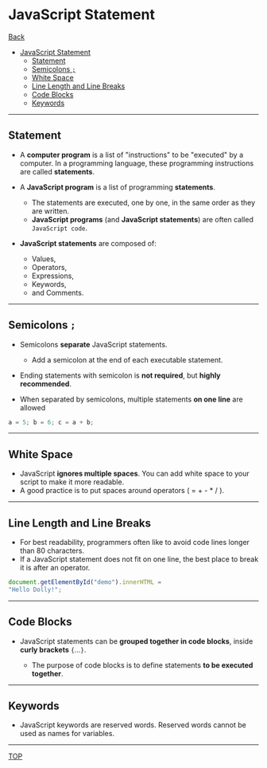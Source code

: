 # JavaScript Statement

[Back](../index.md)

- [JavaScript Statement](#javascript-statement)
  - [Statement](#statement)
  - [Semicolons `;`](#semicolons-)
  - [White Space](#white-space)
  - [Line Length and Line Breaks](#line-length-and-line-breaks)
  - [Code Blocks](#code-blocks)
  - [Keywords](#keywords)

---

## Statement

- A **computer program** is a list of "instructions" to be "executed" by a computer.
  In a programming language, these programming instructions are called **statements**.

- A **JavaScript program** is a list of programming **statements**.

  - The statements are executed, one by one, in the same order as they are written.
  - **JavaScript programs** (and **JavaScript statements**) are often called `JavaScript code`.

- **JavaScript statements** are composed of:
  - Values,
  - Operators,
  - Expressions,
  - Keywords,
  - and Comments.

---

## Semicolons `;`

- Semicolons **separate** JavaScript statements.

  - Add a semicolon at the end of each executable statement.

- Ending statements with semicolon is **not required**, but **highly recommended**.

- When separated by semicolons, multiple statements **on one line** are allowed

```js
a = 5; b = 6; c = a + b;
```
---

## White Space

- JavaScript **ignores multiple spaces**. You can add white space to your script to make it more readable.
- A good practice is to put spaces around operators ( = + - * / ).

---

## Line Length and Line Breaks

- For best readability, programmers often like to avoid code lines longer than 80 characters.
- If a JavaScript statement does not fit on one line, the best place to break it is after an operator.

```js
document.getElementById("demo").innerHTML =
"Hello Dolly!";
```
---

## Code Blocks

- JavaScript statements can be **grouped together in code blocks**, inside **curly brackets** `{`...`}`.

  - The purpose of code blocks is to define statements **to be executed together**.

---

## Keywords

- JavaScript keywords are reserved words. Reserved words cannot be used as names for variables.

---

[TOP](#javascript-statement)
